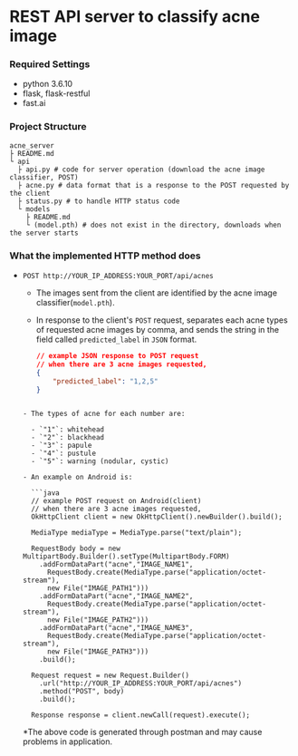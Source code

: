 # REST API server to classify acne image

### Required Settings

- python 3.6.10
- flask, flask-restful
- fast.ai

 ### Project Structure

```
acne_server
├ README.md
└ api
  ├ api.py # code for server operation (download the acne image classifier, POST)
  ├ acne.py # data format that is a response to the POST requested by the client
  ├ status.py # to handle HTTP status code
  └ models
    ├ README.md 
    └ (model.pth) # does not exist in the directory, downloads when the server starts
```

### What the implemented HTTP method does

- `POST http://YOUR_IP_ADDRESS:YOUR_PORT/api/acnes`
  - The images sent from the client are identified by the acne image classifier(`model.pth`).

  - In response to the client's `POST` request, separates each acne types of requested acne images by comma, and sends the string in the field called `predicted_label` in `JSON` format.

    ```json
    // example JSON response to POST request
    // when there are 3 acne images requested,
    {
    	"predicted_label": "1,2,5"
    }
  ```
    
  - The types of acne for each number are:

    - `"1"`: whitehead
    - `"2"`: blackhead
    - `"3"`: papule
    - `"4"`: pustule
    - `"5"`: warning (nodular, cystic)

  - An example on Android is:

    ```java
    // example POST request on Android(client)
    // when there are 3 acne images requested,
    OkHttpClient client = new OkHttpClient().newBuilder().build();
    
    MediaType mediaType = MediaType.parse("text/plain");
    
    RequestBody body = new MultipartBody.Builder().setType(MultipartBody.FORM)
      .addFormDataPart("acne","IMAGE_NAME1",
        RequestBody.create(MediaType.parse("application/octet-stream"),
        new File("IMAGE_PATH1")))
      .addFormDataPart("acne","IMAGE_NAME2",
        RequestBody.create(MediaType.parse("application/octet-stream"),
        new File("IMAGE_PATH2")))
      .addFormDataPart("acne","IMAGE_NAME3",
        RequestBody.create(MediaType.parse("application/octet-stream"),
        new File("IMAGE_PATH3")))
      .build();
    
    Request request = new Request.Builder()
      .url("http://YOUR_IP_ADDRESS:YOUR_PORT/api/acnes")
      .method("POST", body)
      .build();
    
    Response response = client.newCall(request).execute();
    ```

    *The above code is generated through postman and may cause problems in application.